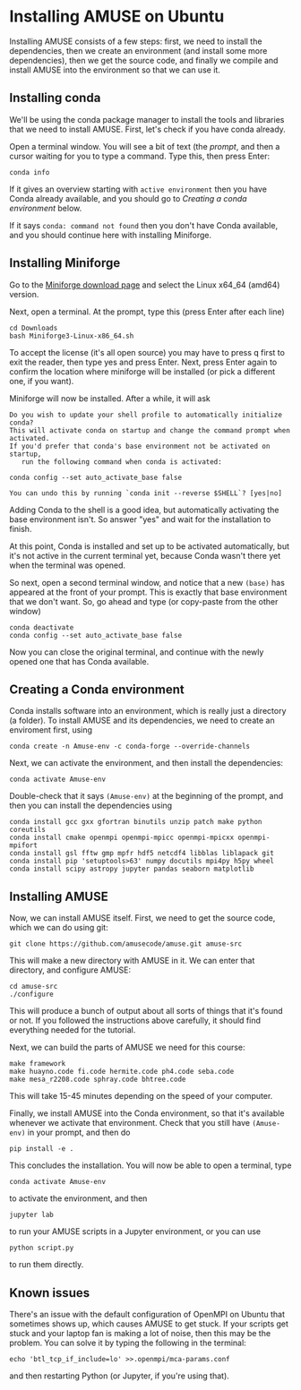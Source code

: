 # Installing AMUSE on Ubuntu

Installing AMUSE consists of a few steps: first, we need to install the dependencies,
then we create an environment (and install some more dependencies), then we get the
source code, and finally we compile and install AMUSE into the environment so that we
can use it.

## Installing conda

We'll be using the conda package manager to install the tools and libraries that we need
to install AMUSE. First, let's check if you have conda already.

Open a terminal window. You will see a bit of text (the *prompt*, and then a cursor
waiting for you to type a command. Type this, then press Enter:

```
conda info
```

If it gives an overview starting with `active environment` then you have Conda already
available, and you should go to *Creating a conda environment* below.

If it says `conda: command not found` then you don't have Conda available, and you
should continue here with installing Miniforge.

## Installing Miniforge

Go to the [Miniforge download page](https://conda-forge.org/download/) and select the
Linux x64_64 (amd64) version.

Next, open a terminal. At the prompt, type this (press Enter after each line)

```
cd Downloads
bash Miniforge3-Linux-x86_64.sh
```

To accept the license (it's all open source) you may have to press q first to exit the
reader, then type yes and press Enter. Next, press Enter again to confirm the location
where miniforge will be installed (or pick a different one, if you want).

Miniforge will now be installed. After a while, it will ask

```
Do you wish to update your shell profile to automatically initialize conda?
This will activate conda on startup and change the command prompt when activated.
If you'd prefer that conda's base environment not be activated on startup,
   run the following command when conda is activated:

conda config --set auto_activate_base false

You can undo this by running `conda init --reverse $SHELL`? [yes|no]
```

Adding Conda to the shell is a good idea, but automatically activating the base
environment isn't. So answer "yes" and wait for the installation to finish.

At this point, Conda is installed and set up to be activated automatically, but it's not
active in the current terminal yet, because Conda wasn't there yet when the terminal was
opened.

So next, open a second terminal window, and notice that a new `(base)` has appeared at
the front of your prompt. This is exactly that base environment that we don't want. So,
go ahead and type (or copy-paste from the other window)

```
conda deactivate
conda config --set auto_activate_base false
```

Now you can close the original terminal, and continue with the newly opened one that has
Conda available.


## Creating a Conda environment

Conda installs software into an environment, which is really just a directory (a
folder). To install AMUSE and its dependencies, we need to create an enviroment first,
using

```
conda create -n Amuse-env -c conda-forge --override-channels
```

Next, we can activate the environment, and then install the dependencies:

```
conda activate Amuse-env
```

Double-check that it says `(Amuse-env)` at the beginning of the prompt, and then you can
install the dependencies using

```
conda install gcc gxx gfortran binutils unzip patch make python coreutils
conda install cmake openmpi openmpi-mpicc openmpi-mpicxx openmpi-mpifort
conda install gsl fftw gmp mpfr hdf5 netcdf4 libblas liblapack git
conda install pip 'setuptools>63' numpy docutils mpi4py h5py wheel
conda install scipy astropy jupyter pandas seaborn matplotlib
```

## Installing AMUSE

Now, we can install AMUSE itself. First, we need to get the source code, which we can do
using git:

```
git clone https://github.com/amusecode/amuse.git amuse-src
```

This will make a new directory with AMUSE in it. We can enter that directory, and
configure AMUSE:

```
cd amuse-src
./configure
```

This will produce a bunch of output about all sorts of things that it's found or not. If
you followed the instructions above carefully, it should find everything needed for the
tutorial.

Next, we can build the parts of AMUSE we need for this course:

```
make framework
make huayno.code fi.code hermite.code ph4.code seba.code
make mesa_r2208.code sphray.code bhtree.code
```

This will take 15-45 minutes depending on the speed of your computer.

Finally, we install AMUSE into the Conda environment, so that it's available whenever we
activate that environment. Check that you still have `(Amuse-env)` in your prompt, and
then do

```
pip install -e .
```

This concludes the installation. You will now be able to open a terminal, type

```
conda activate Amuse-env
```

to activate the environment, and then

```
jupyter lab
```

to run your AMUSE scripts in a Jupyter environment, or you can use

```
python script.py
```

to run them directly.


## Known issues

There's an issue with the default configuration of OpenMPI on Ubuntu that sometimes
shows up, which causes AMUSE to get stuck. If your scripts get stuck and your laptop fan
is making a lot of noise, then this may be the problem. You can solve it by typing the
following in the terminal:

```
echo 'btl_tcp_if_include=lo' >>.openmpi/mca-params.conf

```
and then restarting Python (or Jupyter, if you're using that).

